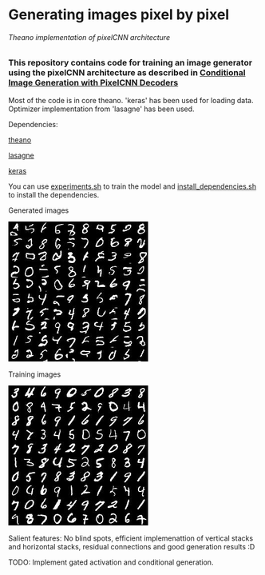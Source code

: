 # Generating images pixel by pixel
###### Theano implementation of pixelCNN architecture
### This repository contains code for training an image generator using the pixelCNN architecture as described in [Conditional Image Generation with PixelCNN Decoders](https://arxiv.org/abs/1606.05328)

Most of the code is in core theano. 'keras' has been used for loading data. Optimizer implementation from 'lasagne' has been used.

Dependencies:

[theano](http://deeplearning.net/software/theano/install.html)

[lasagne](http://lasagne.readthedocs.io/en/latest/user/installation.html)

[keras](http://keras.io/#getting-started-30-seconds-to-keras)

You can use [experiments.sh](experiments.sh) to train the model and [install_dependencies.sh](install_dependencies.sh) to install the dependencies.

Generated images

![Generated images](output/generated_only_images.jpg)

Training images

![Training images](output/training_images.jpg)




Salient features: No blind spots, efficient implemenattion of vertical stacks and horizontal stacks, residual connections and good generation results :D

TODO: Implement gated activation and conditional generation.
